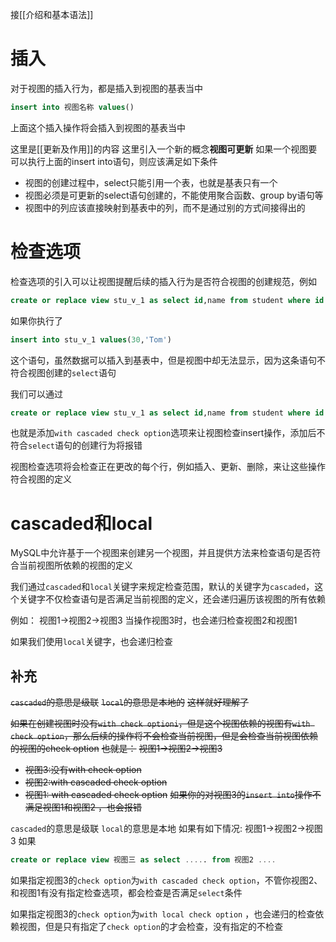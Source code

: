 接[[介绍和基本语法]]

# 插入
对于视图的插入行为，都是插入到视图的基表当中
```SQL
insert into 视图名称 values()
```
上面这个插入操作将会插入到视图的基表当中

这里是[[更新及作用]]的内容
这里引入一个新的概念**视图可更新**
如果一个视图要可以执行上面的insert into语句，则应该满足如下条件
* 视图的创建过程中，select只能引用一个表，也就是基表只有一个
* 视图必须是可更新的select语句创建的，不能使用聚合函数、group by语句等
* 视图中的列应该直接映射到基表中的列，而不是通过别的方式间接得出的


# 检查选项
检查选项的引入可以让视图提醒后续的插入行为是否符合视图的创建规范，例如
```SQL
create or replace view stu_v_1 as select id,name from student where id < 20
```
如果你执行了
```SQL
insert into stu_v_1 values(30,'Tom')
```
这个语句，虽然数据可以插入到基表中，但是视图中却无法显示，因为这条语句不符合视图创建的`select`语句

我们可以通过
```SQL
create or replace view stu_v_1 as select id,name from student where id < 20 with cascaded check option
```
也就是添加`with cascaded check option`选项来让视图检查insert操作，添加后不符合`select`语句的创建行为将报错

视图检查选项将会检查正在更改的每个行，例如插入、更新、删除，来让这些操作符合视图的定义

# cascaded和local
MySQL中允许基于一个视图来创建另一个视图，并且提供方法来检查语句是否符合当前视图所依赖的视图的定义

我们通过`cascaded`和`local`关键字来规定检查范围，默认的关键字为`cascaded`，这个关键字不仅检查语句是否满足当前视图的定义，还会递归遍历该视图的所有依赖

例如：
视图1->视图2->视图3
当操作视图3时，也会递归检查视图2和视图1

如果我们使用`local`关键字，也会递归检查

## 补充
~~`cascaded`的意思是级联~~
~~`local`的意思是本地的~~
~~这样就好理解了~~

~~如果在创建视图时没有`with check optioni`，但是这个视图依赖的视图有`with check option`，那么后续的操作将不会检查当前视图，但是会检查当前视图依赖的视图的check option~~
~~也就是：~~
~~视图1->视图2->视图3~~
* ~~视图3:没有with check option~~
* ~~视图2:with cascaded check option~~
* ~~视图1: with cascaded check option~~
~~如果你的对视图3的`insert into`操作不满足视图1和视图2 ，也会报错~~

`cascaded`的意思是级联
`local`的意思是本地
如果有如下情况:
视图1->视图2->视图3
如果
```SQL
create or replace view 视图三 as select ..... from 视图2 ....
```
如果指定视图3的`check option`为`with cascaded check option`，不管你视图2、和视图1有没有指定检查选项，都会检查是否满足`select`条件

 如果指定视图3的`check option`为`with local check option` ，也会递归的检查依赖视图，但是只有指定了`check option`的才会检查，没有指定的不检查